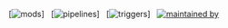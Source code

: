 [![mods](https://img.shields.io/badge/mods-30-blue)] &nbsp;
[![pipelines](https://img.shields.io/badge/pipelines-515-blue)] &nbsp;
[![triggers](https://img.shields.io/badge/triggers-17-blue)] &nbsp;
[![maintained by](https://img.shields.io/badge/maintained%20by-Turbot-blue)](https://turbot.com?utm_id=gspreadme&utm_source=github&utm_medium=repo&utm_campaign=github&utm_content=readme)


